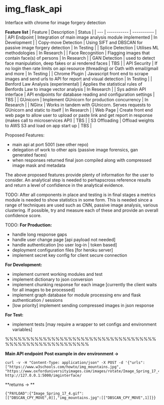 # img_flask_api
Interface with chrome for image forgery detection 

**Feature list**
| Feature | Description | Status |
| --- | ----------- | ----------- |
| API Endpoint | Integration of main image analysis module implemented | In Development |
| Copy-move Detection | Using SIFT and DBSCAN for passive image forgery detection | In Testing |
| Splice Detection  | Utilises ML methodologies | In Research |
| Face Recognition | Flagging images that contain face(s) of persons | In Research |
| GAN Detection | used to detect face manipulation, deep fakes or ai rendered faces | TBS |
| API Security | If no login then rate limits on api resource (threading) or Oath with email/gmail and more | In Testing |
| Chrome Plugin | Javascript front end to scrape images and send urls to API for report and visual detection | In Testing |
| Benford Law Analysis (experimental) | Applies the statistical rules of Benfords Law to image vector analysis | In Research |
| Sys admin API interface | API endpoints for database reading and  configuration settings | TBS |
| GUnicorn | Implement GUnicorn for production  concurrency | In Research |
| NGinx | Works in tandem with GUnicorn. Serves requests to GUnicorn and static to itself | In Research |
| Web Page | Create front end web page to allow user to upload or paste link and get report in response (makes call to microservices API) | TBS |
| S3 Offloading | Offload weights to AWS S3 and load on app start up | TBS |

Proposed Features:
- main api at port 5001 (see other repo)
- delegation of work to other apis (passive image forensics, gan generated faces)
- when responses returned final json compiled along with compressed image mask and metadata

The above proposed features provide plenty of information for the user to consider. 
An analytical step is needed to perhapscross reference results and return a level of confidience in the 
analytical evidence.

TODO: After all components in place and testing is in final stages a metrics module is needed to show statistics in some form.
      This is needed since a range of techniques are used such as CNN, passive image analysis, various clustering.
      If possible, try and measure each of these and provide an overall confidence score.

TODO:
**For Production:**
- handle long response gaps 
- handle user change page [api payload not needed]
- handle authentication [no user log-in | token based]
- deployment configuration files [for heroku server]
- implement secret key config for client secure connection


**For Development:**
- implement current working modules and test
- implement dictionary to json conversion
- implement chunking response for each image [currently the client waits for all images to be processed]
- implement graph database for module processing env and flask authentication / sessions
- [low priority] implement sending compressed images in json response


**For Test:**
- implement tests [may require a wrapper to set configs and environment variables]


%%%%%%%%%%%%%%%%%%%%%%%%%%%%%%%%%%%%%%%%%%%%%%%%%%%%%%%%

**Main API endpoint**
**Post example in dev environment ->**
```
curl -v -H "Content-Type: application/json" -X POST -d '{"urls": ["https://www.w3schools.com/howto/img_mountains.jpg", "https://www.oxforduniversityimages.com/images/rotate/Image_Spring_17_4.gif"]}' http://127.0.0.1:5000/imginterface/
```
**returns -> **
```
{"PAYLOAD":{"Image_Spring_17_4.gif":[["DBSCAN_CPY_MOVE",0]],"img_mountains.jpg":[["DBSCAN_CPY_MOVE",1]]}}
```






